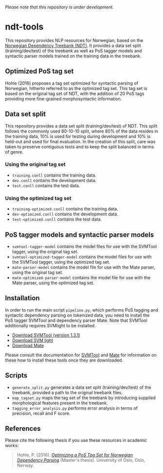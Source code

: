*Please note that this repository is under development.*

# ndt-tools
This repository provides NLP resources for Norwegian, based on the [Norwegian
Dependency Treebank
(NDT)](http://www.nb.no/sprakbanken/show?serial=oai%3Anb.no%3Asbr-10&lang=en).
It provides a data set split (training/dev/test) of the treebank as well as PoS
tagger models and syntactic parser models trained on the training data in the
treebank. 

## Optimized PoS tag set
Hohle (2016) proposes a tag set optimized for syntactic parsing of Norwegian,
hitherto referred to as the optimized tag set. This tag set is based on the
original tag set of NDT, with the addition of 20 PoS tags providing more
fine-grained morphosyntactic information.

## Data set split
This repository provides a data set split (training/dev/test) of NDT. This
split follows the commonly used 80-10-10 split, where 80% of the data resides
in the training data, 10% is used for testing during development and 10% is
held-out and used for final evaluation. In the creation of this split, care was
taken to preserve contiguous texts and to keep the split balanced in terms of
genre.

### Using the original tag set
* `training.conll` contains the training data.
* `dev.conll` contains the development data.
* `test.conll` contains the test data.

### Using the optimized tag set
* `training-optimized.conll` contains the training data.
* `dev-optimized.conll` contains the development data.
* `test-optimized.conll` contains the test data.

## PoS tagger models and syntactic parser models
* `svmtool-tagger-model` contains the model files for use with the SVMTool
  tagger, using the original tag set.
* `svmtool-optimized-tagger-model` contains the model files for use with the
  SVMTool tagger, using the optimized tag set.  
* `mate-parser-model` contains the model file for use with the Mate parser,
  using the original tag set.
* `mate-optimized-parser-model` contains the model file for use with the Mate
  parser, using the optimized tag set.

## Installation
In order to run the main script `pipeline.py`, which performs PoS tagging and
syntactic dependency parsing on tokenized data, you need to install the PoS
tagger SVMTool and dependency parser Mate. Note that SVMTool additionally
requires SVMlight to be installed.

* [Download SVMTool (version 1.3.1)](http://www.cs.upc.edu/~nlp/SVMTool/SVMTool.v1.3.1.tar.gz) 
* [Download SVM light](http://svmlight.joachims.org/)
* [Download Mate](https://storage.googleapis.com/google-code-archive-downloads/v2/code.google.com/mate-tools/anna-3.61.jar)

Please consult the documentation for
[SVMTool](http://www.cs.upc.edu/~nlp/SVMTool/SVMTool.v1.4.pdf) and
[Mate](https://storage.googleapis.com/google-code-archive-downloads/v2/code.google.com/mate-tools/shortmanual.pdf)
for  information on these how to install these tools once they are downloaded.

## Scripts
* `generate_split.py` generates a data set split (training/dev/test) of the
    treebank, provided a path to the original treebank files.
* `map_tagset.py` maps the tag set of the treebank by introducing supplied
    morphological features present in the treebank.
* `tagging_error_analysis.py` performs error analysis in terms of precision,
    recall and F score.

## References
Please cite the following thesis if you use these resources in academic works:

>Hohle, P. (2016). *[Optimizing a PoS Tag Set for Norwegian Dependency
>Parsing](https://www.duo.uio.no/bitstream/handle/10852/51091/Hohle-master.pdf)*
>(Master's thesis). University of Oslo, Oslo, Norway.
